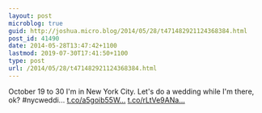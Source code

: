 ```yaml
---
layout: post
microblog: true
guid: http://joshua.micro.blog/2014/05/28/t471482921124368384.html
post_id: 41490
date: 2014-05-28T13:47:42+1100
lastmod: 2019-07-30T17:41:50+1100
type: post
url: /2014/05/28/t471482921124368384.html
---
```

October 19 to 30 I'm in New York City. Let's do a wedding while I'm there, ok? #nycweddi... [t.co/a5goib55W...](http://t.co/a5goib55W8) [t.co/rLtVe9ANa...](http://t.co/rLtVe9ANaf)
